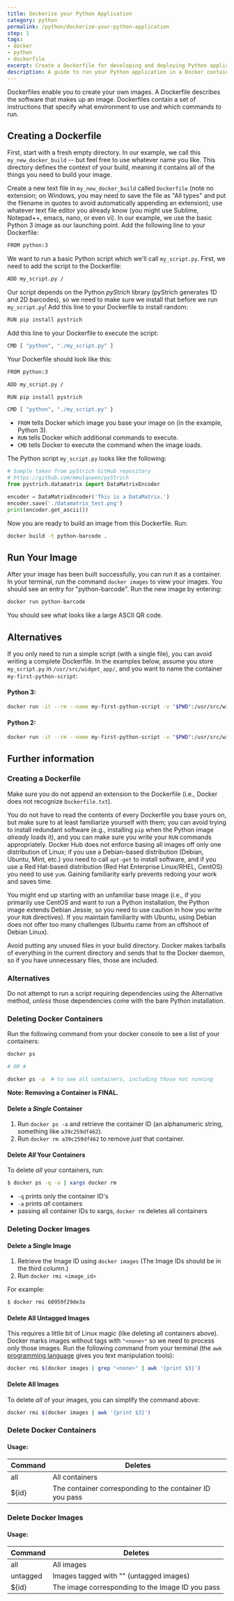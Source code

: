 ```yaml
---
title: Dockerize your Python Application
category: python
permalink: /python/dockerize-your-python-application
step: 1
tags:
- docker
- python
- dockerfile
excerpt: Create a Dockerfile for developing and deploying Python applications.
description: A guide to run your Python application in a Docker container with a Dockerfile and commands to build, run, and manage your Docker images.
---
```


Dockerfiles enable you to create your own images. A Dockerfile describes the software that makes up an image. Dockerfiles contain a set of instructions that specify what environment to use and which commands to run.

## Creating a Dockerfile

First, start with a fresh empty directory. In our example, we call this `my_new_docker_build` -- but feel free to use whatever name you like. This directory defines the context of your build, meaning it contains all of the things you need to build your image.

Create a new text file in `my_new_docker_build` called `Dockerfile` (note no extension; on Windows, you may need to save the file as "All types" and put the filename in quotes to avoid automatically appending an extension); use whatever text file editor you already know (you might use Sublime, Notepad++, emacs, nano, or even vi). In our example, we use the basic Python 3 image as our launching point. Add the following line to your Dockerfile:

```bash
FROM python:3
```

We want to run a basic Python script which we'll call `my_script.py`. First, we need to add the script to the Dockerfile:

 ```bash
 ADD my_script.py /
 ```

Our script depends on the Python *pyStrich* library (pyStrich generates 1D and 2D barcodes), so we need to make sure we install that before we run `my_script.py`! Add this line to your Dockerfile to install random:

```bash
RUN pip install pystrich
```

Add this line to your Dockerfile to execute the script:

```bash
CMD [ "python", "./my_script.py" ]
```

Your Dockerfile should look like this:

```bash
FROM python:3

ADD my_script.py /

RUN pip install pystrich

CMD [ "python", "./my_script.py" }
```

- `FROM` tells Docker which image you base your image on (in the example, Python 3).
- `RUN` tells Docker which additional commands to execute.
- `CMD` tells Docker to execute the command when the image loads.

The Python script `my_script.py` looks like the following:

```python
# Sample taken from pyStrich GitHub repository
# https://github.com/mmulqueen/pyStrich
from pystrich.datamatrix import DataMatrixEncoder

encoder = DataMatrixEncoder('This is a DataMatrix.')
encoder.save('./datamatrix_test.png')
print(encoder.get_ascii())
```

Now you are ready to build an image from this Dockerfile. Run:

```bash
docker build -t python-barcode .
```

## Run Your Image
After your image has been built successfully, you can run it as a container. In your terminal, run the command `docker images` to view your images. You should see an entry for "python-barcode". Run the new image by entering:

```bash
docker run python-barcode
```

You should see what looks like a large ASCII QR code.

## Alternatives
If you only need to run a simple script (with a single file), you can avoid writing a complete Dockerfile. In the examples below, assume you store `my_script.py` in `/usr/src/widget_app/`, and you want to name the container `my-first-python-script`:

#### Python 3:
```bash
docker run -it --rm --name my-first-python-script -v "$PWD":/usr/src/widget_app python:3 python my_script.py
```

#### Python 2:
```bash
docker run -it --rm --name my-first-python-script -v "$PWD":/usr/src/widget_app python:2 python my_script.py
```

## Further information

### Creating a Dockerfile
Make sure you do not append an extension to the Dockerfile (i.e., Docker does not recognize `Dockerfile.txt`).

You do not have to read the contents of every Dockerfile you base yours on, but make sure to at least familiarize yourself with them; you can avoid trying to install redundant software (e.g., installing `pip` when the Python image *already* loads it), and you can make sure you write your `RUN` commands appropriately. Docker Hub does not enforce basing all images off only one distribution of Linux; if you use a Debian-based distribution (Debian, Ubuntu, Mint, etc.) you need to call `apt-get` to install software, and if you use a Red Hat-based distribution (Red Hat Enterprise Linux/RHEL, CentOS) you need to use `yum`. Gaining familiarity early prevents redoing your work and saves time.

You might end up starting with an unfamiliar base image (i.e., if you primarily use CentOS and want to run a Python installation, the Python image extends Debian Jessie, so you need to use caution in how you write your `RUN` directives). If you maintain familiarity with Ubuntu, using Debian does not offer too many challenges (Ubuntu came from an offshoot of Debian Linux).

Avoid putting any unused files in your build directory. Docker makes tarballs of everything in the current directory and sends that to the Docker daemon, so if you have unnecessary files, those are included.

### Alternatives
Do not attempt to run a script requiring dependencies using the Alternative method, *unless* those dependencies come with the bare Python installation.

### Deleting Docker Containers
Run the following command from your docker console to see a list of your containers:

```bash
docker ps

# OR #

docker ps -a  # to see all containers, including those not running
```

**Note: Removing a Container is FINAL.**

#### Delete a *Single* Container

1. Run `docker ps -a` and retrieve the container ID (an alphanumeric string, something like `a39c259df462`).
2. Run `docker rm a39c259df462` to remove *just* that container.

#### Delete *All* Your Containers

To delete *all* your containers, run:

```bash
$ docker ps -q -a | xargs docker rm
```

- `-q` prints only the container ID's
- `-a` prints *all* containers
- passing all container IDs to xargs, `docker rm` deletes all containers

### Deleting Docker Images

#### Delete a Single Image

1. Retrieve the Image ID using `docker images` (The Image IDs should be in the third column.)
2. Run `docker rmi <image_id>`

For example:

```bash
$ docker rmi 60959f29de3a
```

#### Delete All Untagged Images

This requires a little bit of Linux magic (like deleting all containers above). Docker marks images without tags with `"<none>"` so we need to process only those images. Run the following command from your terminal (the `awk` [programming language](https://en.wikipedia.org/wiki/AWK) gives you text manipulation tools):

```bash
docker rmi $(docker images | grep "<none>" | awk '{print $3}')
```

#### Delete All Images
To delete *all* of your images, you can simplify the command above:

```bash
docker rmi $(docker images | awk '{print $3}')
```

### Delete Docker Containers

#### Usage:

|  Command  |                    Deletes                       |
|-----------|--------------------------------------------------|
| all       | All containers                                       |
| ${id}     | The container corresponding to the container ID you pass |


### Delete Docker Images

#### Usage:

|  Command  |                    Deletes                       |
|-----------|--------------------------------------------------|
| all       | All images                                       |
| untagged  | Images tagged with "<none>" (untagged images)    |
| ${id}     | The image corresponding to the Image ID you pass |

